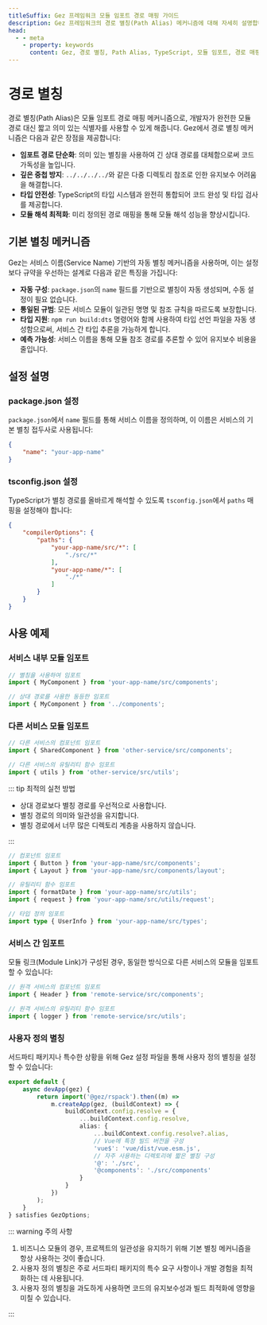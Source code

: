 ```yaml
---
titleSuffix: Gez 프레임워크 모듈 임포트 경로 매핑 가이드
description: Gez 프레임워크의 경로 별칭(Path Alias) 메커니즘에 대해 자세히 설명합니다. 이는 임포트 경로 단순화, 깊은 중첩 방지, 타입 안전성, 모듈 해석 최적화 등의 기능을 포함하며, 개발자가 코드 유지보수성을 향상시키는 데 도움을 줍니다.
head:
  - - meta
    - property: keywords
      content: Gez, 경로 별칭, Path Alias, TypeScript, 모듈 임포트, 경로 매핑, 코드 유지보수성
---
```


# 경로 별칭

경로 별칭(Path Alias)은 모듈 임포트 경로 매핑 메커니즘으로, 개발자가 완전한 모듈 경로 대신 짧고 의미 있는 식별자를 사용할 수 있게 해줍니다. Gez에서 경로 별칭 메커니즘은 다음과 같은 장점을 제공합니다:

- **임포트 경로 단순화**: 의미 있는 별칭을 사용하여 긴 상대 경로를 대체함으로써 코드 가독성을 높입니다.
- **깊은 중첩 방지**: `../../../../`와 같은 다중 디렉토리 참조로 인한 유지보수 어려움을 해결합니다.
- **타입 안전성**: TypeScript의 타입 시스템과 완전히 통합되어 코드 완성 및 타입 검사를 제공합니다.
- **모듈 해석 최적화**: 미리 정의된 경로 매핑을 통해 모듈 해석 성능을 향상시킵니다.

## 기본 별칭 메커니즘

Gez는 서비스 이름(Service Name) 기반의 자동 별칭 메커니즘을 사용하며, 이는 설정보다 규약을 우선하는 설계로 다음과 같은 특징을 가집니다:

- **자동 구성**: `package.json`의 `name` 필드를 기반으로 별칭이 자동 생성되며, 수동 설정이 필요 없습니다.
- **통일된 규범**: 모든 서비스 모듈이 일관된 명명 및 참조 규칙을 따르도록 보장합니다.
- **타입 지원**: `npm run build:dts` 명령어와 함께 사용하여 타입 선언 파일을 자동 생성함으로써, 서비스 간 타입 추론을 가능하게 합니다.
- **예측 가능성**: 서비스 이름을 통해 모듈 참조 경로를 추론할 수 있어 유지보수 비용을 줄입니다.

## 설정 설명

### package.json 설정

`package.json`에서 `name` 필드를 통해 서비스 이름을 정의하며, 이 이름은 서비스의 기본 별칭 접두사로 사용됩니다:

```json title="package.json"
{
    "name": "your-app-name"
}
```

### tsconfig.json 설정

TypeScript가 별칭 경로를 올바르게 해석할 수 있도록 `tsconfig.json`에서 `paths` 매핑을 설정해야 합니다:

```json title="tsconfig.json"
{
    "compilerOptions": {
        "paths": {
            "your-app-name/src/*": [
                "./src/*"
            ],
            "your-app-name/*": [
                "./*"
            ]
        }
    }
}
```

## 사용 예제

### 서비스 내부 모듈 임포트

```ts
// 별칭을 사용하여 임포트
import { MyComponent } from 'your-app-name/src/components';

// 상대 경로를 사용한 동등한 임포트
import { MyComponent } from '../components';
```

### 다른 서비스 모듈 임포트

```ts
// 다른 서비스의 컴포넌트 임포트
import { SharedComponent } from 'other-service/src/components';

// 다른 서비스의 유틸리티 함수 임포트
import { utils } from 'other-service/src/utils';
```

::: tip 최적의 실천 방법
- 상대 경로보다 별칭 경로를 우선적으로 사용합니다.
- 별칭 경로의 의미와 일관성을 유지합니다.
- 별칭 경로에서 너무 많은 디렉토리 계층을 사용하지 않습니다.

:::

``` ts
// 컴포넌트 임포트
import { Button } from 'your-app-name/src/components';
import { Layout } from 'your-app-name/src/components/layout';

// 유틸리티 함수 임포트
import { formatDate } from 'your-app-name/src/utils';
import { request } from 'your-app-name/src/utils/request';

// 타입 정의 임포트
import type { UserInfo } from 'your-app-name/src/types';
```

### 서비스 간 임포트

모듈 링크(Module Link)가 구성된 경우, 동일한 방식으로 다른 서비스의 모듈을 임포트할 수 있습니다:

```ts
// 원격 서비스의 컴포넌트 임포트
import { Header } from 'remote-service/src/components';

// 원격 서비스의 유틸리티 함수 임포트
import { logger } from 'remote-service/src/utils';
```

### 사용자 정의 별칭

서드파티 패키지나 특수한 상황을 위해 Gez 설정 파일을 통해 사용자 정의 별칭을 설정할 수 있습니다:

```ts title="src/entry.node.ts"
export default {
    async devApp(gez) {
        return import('@gez/rspack').then((m) =>
            m.createApp(gez, (buildContext) => {
                buildContext.config.resolve = {
                    ...buildContext.config.resolve,
                    alias: {
                        ...buildContext.config.resolve?.alias,
                        // Vue에 특정 빌드 버전을 구성
                        'vue$': 'vue/dist/vue.esm.js',
                        // 자주 사용하는 디렉토리에 짧은 별칭 구성
                        '@': './src',
                        '@components': './src/components'
                    }
                }
            })
        );
    }
} satisfies GezOptions;
```

::: warning 주의 사항
1. 비즈니스 모듈의 경우, 프로젝트의 일관성을 유지하기 위해 기본 별칭 메커니즘을 항상 사용하는 것이 좋습니다.
2. 사용자 정의 별칭은 주로 서드파티 패키지의 특수 요구 사항이나 개발 경험을 최적화하는 데 사용됩니다.
3. 사용자 정의 별칭을 과도하게 사용하면 코드의 유지보수성과 빌드 최적화에 영향을 미칠 수 있습니다.

:::